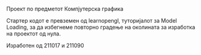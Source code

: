 Проект по предметот Компјутерска графика

Стартер кодот е превземен од learnopengl, туторијалот за Model Loading, за да избегнеме повторно градење на околината за изработка на проектот од нула.

Изработен од 211017 и 211090
